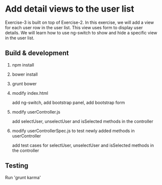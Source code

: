 # Add detail views to the user list

Exercise-3 is built on top of Exercise-2. In this exercise, we will add a view for each user row in the user list. This view uses form to display user details. We will learn how to use ng-switch to show and hide a specific view in the user list.


## Build & development

1. npm install

2. bower install

3. grunt bower

4. modify index.html

    add ng-switch, add bootstrap panel, add bootstrap form

5. modify userController.js

    add selectUser, unselectUser and isSelected methods in the controller

6. modify userControllerSpec.js to test newly added methods in userController

    add test cases for selectUser, unselectUser and isSelected methods in the controller

## Testing

Run 'grunt karma'